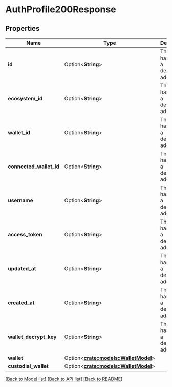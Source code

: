 # AuthProfile200Response

## Properties

Name | Type | Description | Notes
------------ | ------------- | ------------- | -------------
**id** | Option<**String**> | This field has not had a description added. | [optional]
**ecosystem_id** | Option<**String**> | This field has not had a description added. | [optional]
**wallet_id** | Option<**String**> | This field has not had a description added. | [optional]
**connected_wallet_id** | Option<**String**> | This field has not had a description added. | [optional]
**username** | Option<**String**> | This field has not had a description added. | [optional]
**access_token** | Option<**String**> | This field has not had a description added. | [optional]
**updated_at** | Option<**String**> | This field has not had a description added. | [optional]
**created_at** | Option<**String**> | This field has not had a description added. | [optional]
**wallet_decrypt_key** | Option<**String**> | This field has not had a description added. | [optional]
**wallet** | Option<[**crate::models::WalletModel**](WalletModel.md)> |  | [optional]
**custodial_wallet** | Option<[**crate::models::WalletModel**](WalletModel.md)> |  | [optional]

[[Back to Model list]](../README.md#documentation-for-models) [[Back to API list]](../README.md#documentation-for-api-endpoints) [[Back to README]](../README.md)


